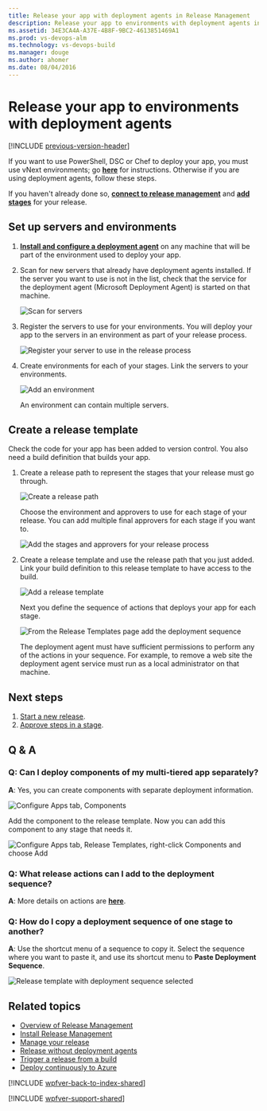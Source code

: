 ```yaml
---
title: Release your app with deployment agents in Release Management
description: Release your app to environments with deployment agents in Release Management server/client for Visual Studio 2015 and TFS 2015
ms.assetid: 34E3CA4A-A37E-4B8F-9BC2-4613851469A1
ms.prod: vs-devops-alm
ms.technology: vs-devops-build
ms.manager: douge
ms.author: ahomer
ms.date: 08/04/2016
---
```


# Release your app to environments with deployment agents

[!INCLUDE [previous-version-header](../_shared/previous-version-header.md)]

If you want to use PowerShell, DSC or Chef to deploy your app, you must 
use vNext environments; go 
**[here](release-without-agents.md)** for instructions. 
Otherwise if you are using deployment agents, follow these steps.

If you haven't already done so, 
**[connect to release management](manage-your-release.md#ConnectRMUrl)** 
and **[add stages](manage-your-release.md#AddStages)** 
for your release.

<a name="SetupEnv"></a>
## Set up servers and environments

1. **[Install and configure a deployment agent](install-release-management/install-deployment-agent.md)** 
   on any machine that will be part of the environment used to deploy your app.

1. Scan for new servers that already have deployment agents installed. 
   If the server you want to use is not in the list, 
   check that the service for the deployment agent (Microsoft Deployment Agent) 
   is started on that machine.

   ![Scan for servers](_img/release-with-agents-01.png)

1. Register the servers to use for your environments. You will deploy your app to 
   the servers in an environment as part of your release process.

   ![Register your server to use in the release process](_img/release-with-agents-02.png)

1. Create environments for each of your stages. Link the servers to your environments.

   ![Add an environment](_img/release-with-agents-03.png)

   An environment can contain multiple servers.

<a name="CreateReleaseTemplate"></a>
## Create a release template

Check the code for your app has been added to version control. 
You also need a build definition that builds your app.

1. Create a release path to represent the stages that your release must go through.

   ![Create a release path](_img/release-with-agents-04.png)

   Choose the environment and approvers to use for each stage of your release. 
   You can add multiple final approvers for each stage if you want to.

   ![Add the stages and approvers for your release process](_img/release-with-agents-05.png)

1. Create a release template and use the release path that you just added. 
   Link your build definition to this release template to have access to the build.
   
   ![Add a release template](_img/release-with-agents-06.png)

   Next you define the sequence of actions that deploys your app for each stage.
   
   ![From the Release Templates page add the deployment sequence](_img/release-with-agents-07.png)

   The deployment agent must have sufficient permissions to perform 
   any of the actions in your sequence. 
   For example, to remove a web site the deployment agent service must 
   run as a local administrator on that machine.

## Next steps

1.  [Start a new release](manage-your-release.md#StartRelease).
1.  [Approve steps in a stage](manage-your-release.md#ApproveSteps).

## Q & A

### Q: Can I deploy components of my multi-tiered app separately?

**A**: Yes, you can create components with separate deployment information.

![Configure Apps tab, Components](_img/release-with-agents-08.png)

Add the component to the release template. Now you can add this 
component to any stage that needs it.

![Configure Apps tab, Release Templates, right-click Components and choose Add](_img/release-with-agents-09.png)

### Q: What release actions can I add to the deployment sequence?

**A**: More details on actions are **[here](release-actions.md)**.

### Q: How do I copy a deployment sequence of one stage to another?

**A**: Use the shortcut menu of a sequence to copy it. 
Select the sequence where you want to paste it, 
and use its shortcut menu to **Paste Deployment Sequence**.  

![Release template with deployment sequence selected](_img/release-with-agents-10.png)

## Related topics

* [Overview of Release Management](release-management-overview.md)
* [Install Release Management](install-release-management.md)
* [Manage your release](manage-your-release.md)
* [Release without deployment agents](release-without-agents.md)
* [Trigger a release from a build](trigger-a-release.md)
* [Deploy continuously to Azure](deploy-continuously-to-azure.md) 
 
[!INCLUDE [wpfver-back-to-index-shared](../_shared/wpfver-back-to-index-shared.md)]
 
[!INCLUDE [wpfver-support-shared](../_shared/wpfver-support-shared.md)]
